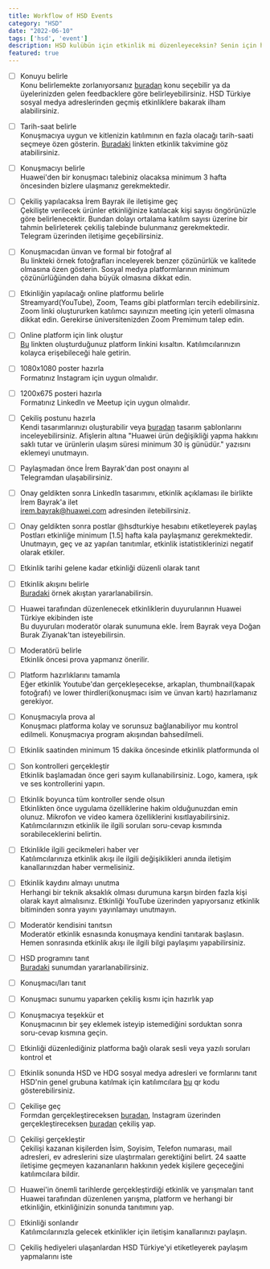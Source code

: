 ```yaml
---
title: Workflow of HSD Events
category: "HSD"
date: "2022-06-10"
tags: ['hsd', 'event']
description: HSD kulübün için etkinlik mi düzenleyeceksin? Senin için harika bir checklist hazırladık🤘 Hadi başlayalım🚀
featured: true
---
```


- [ ] Konuyu belirle  
Konu belirlemekte zorlanıyorsanız [buradan](https://trello.com/c/9uMXAGWt/20-hsd-dok%C3%BCmanlar%C4%B1) konu seçebilir ya da üyelerinizden gelen feedbacklere göre belirleyebilirsiniz. HSD Türkiye sosyal medya adreslerinden geçmiş etkinliklere bakarak ilham alabilirsiniz.


- [ ] Tarih-saat belirle  
Konuşmacıya uygun ve kitlenizin katılımının en fazla olacağı tarih-saati seçmeye özen gösterin. [Buradaki](https://cutt.ly/hsd-internal-event-calendar) linkten etkinlik takvimine göz atabilirsiniz.


- [ ] Konuşmacıyı belirle  
Huawei'den bir konuşmacı talebiniz olacaksa minimum 3 hafta öncesinden bizlere ulaşmanız gerekmektedir. 


- [ ] Çekiliş yapılacaksa İrem Bayrak ile iletişime geç  
Çekilişte verilecek ürünler etkinliğinize katılacak kişi sayısı öngörünüzle göre belirlenecektir. Bundan dolayı ortalama katılım sayısı üzerine bir tahmin belirleterek çekiliş talebinde bulunmanız gerekmektedir. Telegram üzerinden iletişime geçebilirsiniz.


- [ ] Konuşmacıdan ünvan ve formal bir fotoğraf al  
Bu linkteki örnek fotoğrafları inceleyerek benzer çözünürlük ve kalitede olmasına özen gösterin. Sosyal medya platformlarının minimum çözünürlüğünden daha büyük olmasına dikkat edin.


- [ ] Etkinliğin yapılacağı online platformu belirle  
Streamyard(YouTube), Zoom, Teams gibi platformları tercih edebilirsiniz. Zoom linki oluştururken katılımcı sayınızın meeting için yeterli olmasına dikkat edin. Gerekirse üniversitenizden Zoom Premimum talep edin.


- [ ] Online platform için link oluştur  
[Bu](https://cutt.ly) linkten oluşturduğunuz platform linkini kısaltın. Katılımcılarınızın kolayca erişebileceği hale getirin.


- [ ] 1080x1080 poster hazırla  
Formatınız Instagram için uygun olmalıdır.


- [ ] 1200x675 posteri hazırla  
Formatınız LinkedIn ve Meetup için uygun olmalıdır.


- [ ] Çekiliş postunu hazırla  
Kendi tasarımlarınızı oluşturabilir veya [buradan](https://trello.com/1/cards/626674715ec07d7bb2c4840a/attachments/626674de54b088424a370773/download/canva-design-links.pdf) tasarım şablonlarını inceleyebilirsiniz. Afişlerin altına "Huawei ürün değişikliği yapma hakkını saklı tutar ve ürünlerin ulaşım süresi minimum 30 iş günüdür." yazısını eklemeyi unutmayın.


- [ ] Paylaşmadan önce İrem Bayrak'dan post onayını al  
Telegramdan ulaşabilirsiniz.


- [ ] Onay geldikten sonra LinkedIn tasarımını, etkinlik açıklaması ile birlikte İrem Bayrak'a ilet  
[irem.bayrak@huawei.com](mailto:irem.bayrak@huawei.com) adresinden iletebilirsiniz.

- [ ] Onay geldikten sonra postlar @hsdturkiye hesabını etiketleyerek paylaş  
Postları etkinliğe minimum [1.5] hafta kala paylaşmanız gerekmektedir. Unutmayın, geç ve az yapılan tanıtımlar, etkinlik istatistiklerinizi negatif olarak etkiler.


- [ ] Etkinlik tarihi gelene kadar etkinliği düzenli olarak tanıt


- [ ] Etkinlik akışını belirle  
[Buradaki](https://trello.com/1/cards/626674715ec07d7bb2c4840a/attachments/62bc09cf88e05578cd8400ec/download/Huawei_Conference_Schedule_Example.pdf) örnek akıştan yararlanabilirsin.


- [ ] Huawei tarafından düzenlenecek etkinliklerin duyurularının Huawei Türkiye ekibinden iste  
Bu duyuruları moderatör olarak sunumuna ekle. İrem Bayrak veya Doğan Burak Ziyanak'tan isteyebilirsin.


- [ ] Moderatörü belirle  
Etkinlik öncesi prova yapmanız önerilir.


- [ ] Platform hazırlıklarını tamamla  
Eğer etkinlik Youtube'dan gerçekleşecekse, arkaplan, thumbnail(kapak fotoğrafı) ve lower thirdleri(konuşmacı isim ve ünvan kartı) hazırlamanız gerekiyor.


- [ ] Konuşmacıyla prova al  
Konuşmacı platforma kolay ve sorunsuz bağlanabiliyor mu kontrol edilmeli. Konuşmacıya program akışından bahsedilmeli.


- [ ] Etkinlik saatinden minimum 15 dakika öncesinde etkinlik platformunda ol  


- [ ] Son kontrolleri gerçekleştir  
Etkinlik başlamadan önce geri sayım kullanabilirsiniz. Logo, kamera, ışık ve ses kontrollerini yapın.


- [ ] Etkinlik boyunca tüm kontroller sende olsun  
Etkinlikten önce uygulama özelliklerine hakim olduğunuzdan emin olunuz. Mikrofon ve video kamera özelliklerini kısıtlayabilirsiniz. Katılımcılarınızın etkinlik ile ilgili soruları soru-cevap kısmında sorabileceklerini belirtin.


- [ ] Etkinlikle ilgili gecikmeleri haber ver  
Katılımcılarınıza etkinlik akışı ile ilgili değişiklikleri anında iletişim kanallarınızdan haber vermelisiniz.


- [ ] Etkinlik kaydını almayı unutma  
Herhangi bir teknik aksaklık olması durumuna karşın birden fazla kişi olarak kayıt almalısınız. Etkinliği YouTube üzerinden yapıyorsanız etkinlik bitiminden sonra yayını yayınlamayı unutmayın.


- [ ] Moderatör kendisini tanıtsın  
Moderatör etkinlik esnasında konuşmaya kendini tanıtarak başlasın. Hemen sonrasında etkinlik akışı ile ilgili bilgi paylaşımı yapabilirsiniz.


- [ ] HSD programını tanıt  
[Buradaki](https://www.canva.com/design/DAE3xQAnVEg/ubLEu2HTBzdl-uLhBK2nmA/view?utm_content=DAE3xQAnVEg&utm_campaign=designshare&utm_medium=link&utm_source=publishpresent) sunumdan yararlanabilirsiniz.


- [ ] Konuşmacı/ları tanıt  

- [ ] Konuşmacı sunumu yaparken çekiliş kısmı için hazırlık yap  


- [ ] Konuşmacıya teşekkür et  
Konuşmacının bir şey eklemek isteyip istemediğini sorduktan sonra soru-cevap kısmına geçin.


- [ ] Etkinliği düzenlediğiniz platforma bağlı olarak sesli veya yazılı soruları kontrol et  


- [ ] Etkinlik sonunda HSD ve HDG sosyal medya adresleri ve formlarını tanıt  
HSD'nin genel grubuna katılmak için katılımcılara [bu](https://trello.com/1/cards/615d7fbed651624a642b2a7d/attachments/62bb0b223b9d860facc79fb0/previews/62bb0b233b9d860facc79fe1/download/qr-code_(1).png) qr kodu gösterebilirsiniz. 


- [ ] Çekilişe geç  
Formdan gerçekleştireceksen [buradan](https://www.wheelofnames.com), Instagram üzerinden gerçekleştireceksen [buradan](https://www.simpliers.com) çekiliş yap.


- [ ] Çekilişi gerçekleştir  
Çekilişi kazanan kişilerden İsim, Soyisim, Telefon numarası, mail adresleri, ev adreslerini size ulaştırmaları gerektiğini belirt. 24 saatte iletişime geçmeyen kazananların hakkının yedek kişilere geçeceğini katılımcılara bildir.


- [ ] Huawei'in önemli tarihlerde gerçekleştirdiği etkinlik ve yarışmaları tanıt  
Huawei tarafından düzenlenen yarışma, platform ve herhangi bir etkinliğin, etkinliğinizin sonunda tanıtımını yap.


- [ ] Etkinliği sonlandır  
Katılımcılarınızla gelecek etkinlikler için iletişim kanallarınızı paylaşın.


- [ ] Çekiliş hediyeleri ulaşanlardan HSD Türkiye'yi etiketleyerek paylaşım yapmalarını iste  
